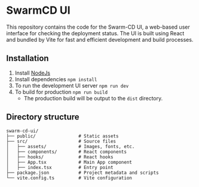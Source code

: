 # SwarmCD UI

This repository contains the code for the Swarm-CD UI, a web-based user interface for checking the deployment status. The UI is built using React and bundled by Vite for fast and efficient development and build processes.

## Installation

1. Install [NodeJs](https://nodejs.org/en/download/package-manager)
2. Install dependencies `npm install`
3. To run the development UI server `npm run dev`
4. To build for production `npm run build`
   - The production build will be output to the `dist` directory.

## Directory structure

```
swarm-cd-ui/
├── public/                # Static assets
├── src/                   # Source files
│   ├── assets/            # Images, fonts, etc.
│   ├── components/        # React components
│   ├── hooks/             # React hooks
│   ├── App.tsx            # Main App component
│   ├── index.tsx          # Entry point
├── package.json           # Project metadata and scripts
└── vite.config.ts         # Vite configuration
```
